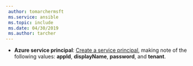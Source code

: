 ```yaml
---
 author: tomarchermsft
 ms.service: ansible
 ms.topic: include
 ms.date: 04/30/2019
 ms.author: tarcher
---
```


- **Azure service principal**: [Create a service principal](/azure/developer/ansible/create-ansible-service-principal), making note of the following values: **appId**, **displayName**, **password**, and **tenant**.
